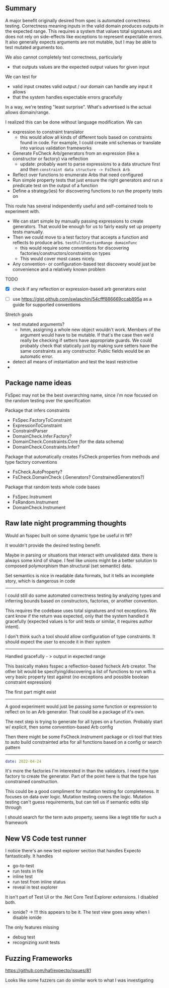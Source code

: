 
## Summary

A major benefit originally desired from spec is automated correctness testing. 
Correctness meaning inputs in the valid domain produces outputs in the expected range.
This requires a system that values total signatures and does not rely on side-effects like exceptions to represent expectable errors. It also generally expects arguments are not mutable, but I may be able to test mutated arguments too.

We also cannot completely test correctness, particularly
- that outputs values are the expected output values for given input

We can test for
- valid input creates valid output / our domain can handle any input it allows
- that the system handles expectable errors gracefully 

In a way, we're testing "least surprise". What's advertised is the actual allows domain/range.

I realized this can be done without language modification. We can
- expression to constraint translator
  - this would allow all kinds of different tools based on constraints found in code. For example, I could create xml schemas or translate into various validation frameworks
- Generate FsCheck Arb/generators from an expression (like a constructor or factory) via reflection 
  - update: probably want to parse expressions to a data structure first and then `constraint data structure -> FsCheck Arb`
- Reflect over functions to enumerate Arbs that need configured
- Run simple property tests that just ensure the right generators and run a predicate test on the output of a function
- Define a strategy(ies) for discovering functions to run the property tests on

This route has several independently useful and self-contained tools to experiment with. 
- We can start simple by manually passing expressions to create generators. That would be enough for us to fairly easily set up property tests manually.
- Then we could move to a test factory that accepts a function and reflects to produce arbs. `testFullFunctionRange domainFunc`
  - this would require some conventions for discovering factories/constructors/constraints on types
  - This would cover most cases nicely.
- Any convention- or configuration-based test discovery would just be convenience and a relatively known problem 


TODO
- [x] check if any reflection or expression-based arb generators exist
- [ ] use https://gist.github.com/swlaschin/54cfff886669ccab895a as a guide for supported conventions


Stretch goals
- test mutated arguments?
  - hmm, assigning a whole new object wouldn't work. Members of the argument would have to be mutable. If that's the case then we'd really be checking if setters have appropriate guards. We could probably check that statically just by making sure setters have the same constraints as any constructor. Public fields would be an automatic error.
- detect all means of instantiation and test the least restrictive
- 

## Package name ideas

FsSpec may not be the best overarching name, since i'm now focused on the random testing over the specification

Package that infers constraints
- FsSpec.FactoryToConstraint
- ExpressionToConstraint
- ConstraintParser
- DomainCheck.Infer.Factory?
- DomainCheck.Constraints.Core (for the data schema)
- DomainCheck.Constraints.Infer?

Package that automatically creates FsCheck properties from methods and type factory conventions
- FsCheck.AutoProperty?
- FsCheck.DomainCheck (.Generators? ConstrainedGenerators?)

Package that random tests whole code bases
- FsSpec.Instrument 
- FsRandom.Instrument
- DomainCheck.Instrument


## Raw late night programming thoughts
Would an fsspec built on some dynamic type be useful in f#?

It wouldn't provide the desired testing benefit.

Maybe in parsing or situations that interact with unvalidated data. there is always some kind of shape. I feel like unions might be a better solution to composed polymorphism than structural (set semantic) data.

Set semantics is nice in readable data formats, but it tells an incomplete story, which is dangerous in code


----


I could still do some automated correctness testing by analyzing types and inferring bounds based on constructors, factories, or another convention.

This requires the codebase uses total signatures and not exceptions. We cant know if the return was expected, only that the system handled it gracefully (expected values is for unit tests or similar, it requires author intent).

I don't think such a tool should allow configuration of type constraints. It should expect the user to encode it in their system 

----

Handled gracefully - > output in expected range

This basically makes fsspec a reflection-based fscheck Arb creator. The other bit would be specifying/discovering a list of functions to run with a very basic property test against (no exceptions and possible boolean constraint expression)

The first part might exist 

----

A good experiment would just be passing some function or expression to reflect on to an Arb generator. That could be a package of it's own.

The next step is trying to generate for all types on a function. Probably start w/ explicit, then some convention-based Arb config

Then there might be some FsCheck.Instrument package or cli tool that tries to auto build constrainted arbs for all functions based on a config or search pattern

----

```yml
date: 2022-04-24
```
It's more the factories I'm interested in than the validators. I need the type factory to create the generator. Part of the point here is that the type has constrained construction.

This could be a good compliment for mutation testing for completeness. It focuses on data over logic. Mutation testing covers the logic. Mutation testing can't guess requirements, but can tell us if semantic edits slip through 

I should search for the term auto property, seems like a legit title for such a framework 


## New VS Code test runner

I notice there's an new test explorer section that handles Expecto fantastically. It handles 
- go-to-test
- run tests in file
- inline test 
- run test from inline status
- reveal in test explorer

It isn't part of Test UI or the .Net Core Test Explorer extensions. I disabled both.
- ionide? -> !!! this appears to be it. The test view goes away when I disable ionide

The only features missing
- debug test
- recognizing xunit tests


## Fuzzing Frameworks

https://github.com/haf/expecto/issues/81

Looks like some fuzzers can do similar work to what I was investigating